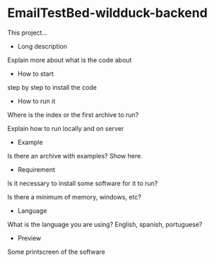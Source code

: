 # EmailTestBed-wildduck-backend

This project...

- Long description

Explain more about what is the code about

- How to start

step by step to install the code

- How to run it

Where is the index or the first archive to run?

Explain how to run locally and on server

- Example

Is there an archive with examples? Show here.

- Requirement

Is it necessary to install some software for it to run?

Is there a minimum of memory, windows, etc?

- Language

What is the language you are using? English, spanish, portuguese?

- Preview

Some printscreen of the software